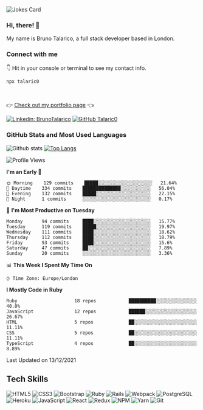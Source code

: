 <!--
**Talaric0/talaric0** is a ✨ _special_ ✨ repository because its `README.md` (this file) appears on your GitHub profile.

Here are some ideas to get you started:

- 🔭 I’m currently working on ...
- 🌱 I’m currently learning ...
- 👯 I’m looking to collaborate on ...
- 🤔 I’m looking for help with ...
- 💬 Ask me about ...
- 📫 How to reach me: ...
- 😄 Pronouns: ...
- ⚡ Fun fact: ...
-->
<img src="https://readme-jokes.vercel.app/api" alt="Jokes Card" />



### Hi, there! 👋

My name is Bruno Talarico, a full stack developer based in London.

### Connect with me

👇 Hit in your console or terminal to see my contact info.

```bash
npx talaric0
```
<br>

👉 [Check out my portfolio page]( https://talarico.dev ) 👈


[![Linkedin: BrunoTalarico]( https://img.shields.io/badge/Bruno%20Talarico%20-%230077B5.svg?&style=for-the-badge&logo=linkedin&logoColor=white&link=https://www.linkedin.com/in/bruno-talarico-4421741ab/)](https://www.linkedin.com/in/bruno-talarico-4421741ab/) [![GitHub Talaric0]( https://img.shields.io/badge/Talaric0%20-%23121011.svg?&style=for-the-badge&logo=github&logoColor=white)](https://github.com/talaric0)


<!-- ### Projects I've made / contributed to...

#### [Take a Walk](https://take-a-walk.vercel.app/) - [repo](https://github.com/Talaric0/take-a-walk)
#### [Chillhopify (React music player)](https://talaric0.github.io/react-music-player/) - [repo](https://github.com/Talaric0/react-music-player)
#### [WeMakeMovies (React Filmmaking Portfolio)](https://talaric0.github.io/react-filmmaking-portfolio/) - [repo](https://github.com/Talaric0/react-filmmaking-portfolio)
#### [GamesHub (React/Redux Games App)](https://games-hub.vercel.app/) - [repo](https://github.com/Talaric0/games-hub)
#### [Slack-clone (Functional Slack clone)](https://talaric0.github.io/chat-redux/) - [repo](https://github.com/Talaric0/chat-redux)
#### [Zoom-clone (Functional Zoom clone with video calls and recording)](https://zoom-clone-bt.herokuapp.com/pages/home/) - [repo](https://github.com/Talaric0/zoom-clone)
#### [React-recipes (React recipes app)](https://talaric0.github.io/react-recipes/) - [repo](https://github.com/Talaric0/react-recipes)
#### [Indigenius (Ruby on Rails e-commerce app)](https://www.indigenius.space/) - [repo](https://github.com/seabass617/indigenius)
#### [Dream-multiverse-vacations (Ruby on Rails e-commerce app)](http://multiverse-vacation.herokuapp.com/) - [repo](https://github.com/Talaric0/dream_multiverse_vacations-1)
#### [Reac-tac-toe (Tic-tac-toe built using React)](https://talaric0.github.io/tic-tac-toe/) - [repo](https://github.com/Talaric0/tic-tac-toe) -->

<!--
#### [React-fake-airbnb](https://talaric0.github.io/react-flats/) - [repo](https://github.com/Talaric0/react-flats)
#### [React-LeWagon-cities](https://talaric0.github.io/react-redux-wagon-cities/) - [repo](https://github.com/Talaric0/react-redux-wagon-cities)
#### [React-gifs](https://talaric0.github.io/react-gifs/) - [repo](https://github.com/Talaric0/react-gifs)
#### [Voice Memo](https://voice-memo.vercel.app/) - [repo](https://github.com/Talaric0/voice-memo)
-->

### GitHub Stats and Most Used Languages

![Github stats]( https://github-readme-stats.vercel.app/api?username=talaric0&hide=issues,stars&theme=tokyonight&show_icons=true&hide_border=true&count_private=true&include_all_commits=true&line_height=24.5)
[![Top Langs]( https://github-readme-stats.vercel.app/api/top-langs/?username=talaric0&hide=Jupyter%20Notebook&hide_border=true&layout=compact&theme=tokyonight&langs_count=10)](https://github.com/talaric0/github-readme-stats)

<!--START_SECTION:waka-->
![Profile Views](http://img.shields.io/badge/Profile%20Views-0-blue)

**I'm an Early 🐤** 

```text
🌞 Morning    129 commits    █████░░░░░░░░░░░░░░░░░░░░   21.64% 
🌆 Daytime    334 commits    ██████████████░░░░░░░░░░░   56.04% 
🌃 Evening    132 commits    █████░░░░░░░░░░░░░░░░░░░░   22.15% 
🌙 Night      1 commits      ░░░░░░░░░░░░░░░░░░░░░░░░░   0.17%

```
📅 **I'm Most Productive on Tuesday** 

```text
Monday       94 commits     ████░░░░░░░░░░░░░░░░░░░░░   15.77% 
Tuesday      119 commits    █████░░░░░░░░░░░░░░░░░░░░   19.97% 
Wednesday    111 commits    ████░░░░░░░░░░░░░░░░░░░░░   18.62% 
Thursday     112 commits    ████░░░░░░░░░░░░░░░░░░░░░   18.79% 
Friday       93 commits     ████░░░░░░░░░░░░░░░░░░░░░   15.6% 
Saturday     47 commits     ██░░░░░░░░░░░░░░░░░░░░░░░   7.89% 
Sunday       20 commits     ░░░░░░░░░░░░░░░░░░░░░░░░░   3.36%

```


📊 **This Week I Spent My Time On** 

```text
⌚︎ Time Zone: Europe/London

```

**I Mostly Code in Ruby** 

```text
Ruby                     18 repos            ██████████░░░░░░░░░░░░░░░   40.0% 
JavaScript               12 repos            ██████░░░░░░░░░░░░░░░░░░░   26.67% 
HTML                     5 repos             ██░░░░░░░░░░░░░░░░░░░░░░░   11.11% 
CSS                      5 repos             ██░░░░░░░░░░░░░░░░░░░░░░░   11.11% 
TypeScript               4 repos             ██░░░░░░░░░░░░░░░░░░░░░░░   8.89%

```



 Last Updated on 13/12/2021
<!--END_SECTION:waka-->

## Tech Skills

![HTML5](https://img.shields.io/badge/-HTML5-E34F26?style=flat-square&logo=html5&logoColor=white)
![CSS3](https://img.shields.io/badge/-CSS3-1572B6?style=flat-square&logo=css3)
![Bootstrap](https://img.shields.io/badge/-Bootstrap-563D7C?style=flat-square&logo=bootstrap)
![Ruby]( https://img.shields.io/badge/-Ruby-red?style=flat-square&logo=ruby)
![Rails]( https://img.shields.io/badge/-Rails-red?style=flat-square&logo=ruby-on-rails)
![Webpack]( https://img.shields.io/badge/Webpack%20-%238DD6F9.svg?&style=flat-square&logo=webpack&logoColor=black)
![PostgreSQL]( https://img.shields.io/badge/-PostgreSQL-blue?style=flat-square&logo=postgresql)
![Heroku]( https://img.shields.io/badge/Heroku%20-%23430098.svg?&style=flat-square&logo=heroku&logoColor=white)
![JavaScript](https://img.shields.io/badge/-JavaScript-black?style=flat-square&logo=javascript)
![React](https://img.shields.io/badge/-React-black?style=flat-square&logo=react)
![Redux](https://img.shields.io/badge/-Redux-black?style=flat-square&logo=redux)
![NPM](https://img.shields.io/badge/NPM-CB3837.svg?logo=npm)
![Yarn](https://img.shields.io/badge/Yarn-2C8EBB.svg?logo=yarn&logoColor=white)
![Git](https://img.shields.io/badge/-Git-black?style=flat-square&logo=git)
